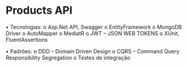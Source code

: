 # Products API

• Tecnologias:
o Asp.Net API, Swagger
o EntityFramework
o MongoDB Driver
o AutoMapper
o MediatR
o JWT – JSON WEB TOKENS
o XUnit, FluentAssertions

• Padrões:
o DDD – Domain Driven Design
o CQRS – Command Query Responsibility Segregation
o Testes de integração
